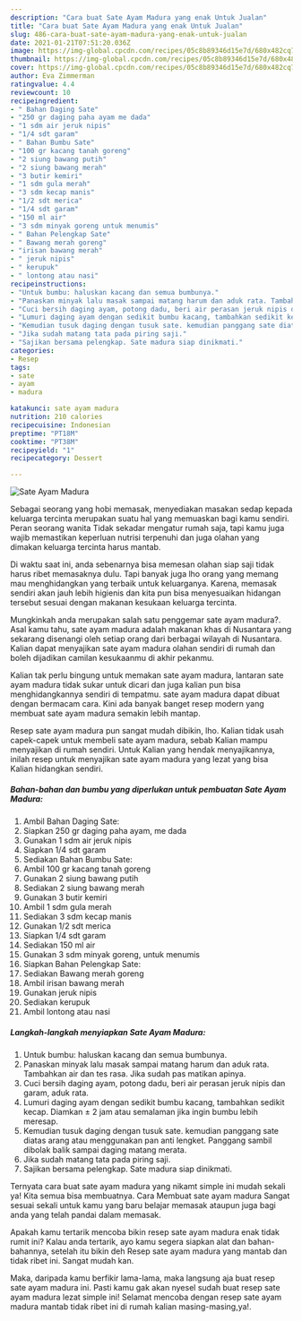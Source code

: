 ```yaml
---
description: "Cara buat Sate Ayam Madura yang enak Untuk Jualan"
title: "Cara buat Sate Ayam Madura yang enak Untuk Jualan"
slug: 486-cara-buat-sate-ayam-madura-yang-enak-untuk-jualan
date: 2021-01-21T07:51:20.036Z
image: https://img-global.cpcdn.com/recipes/05c8b89346d15e7d/680x482cq70/sate-ayam-madura-foto-resep-utama.jpg
thumbnail: https://img-global.cpcdn.com/recipes/05c8b89346d15e7d/680x482cq70/sate-ayam-madura-foto-resep-utama.jpg
cover: https://img-global.cpcdn.com/recipes/05c8b89346d15e7d/680x482cq70/sate-ayam-madura-foto-resep-utama.jpg
author: Eva Zimmerman
ratingvalue: 4.4
reviewcount: 10
recipeingredient:
- " Bahan Daging Sate"
- "250 gr daging paha ayam me dada"
- "1 sdm air jeruk nipis"
- "1/4 sdt garam"
- " Bahan Bumbu Sate"
- "100 gr kacang tanah goreng"
- "2 siung bawang putih"
- "2 siung bawang merah"
- "3 butir kemiri"
- "1 sdm gula merah"
- "3 sdm kecap manis"
- "1/2 sdt merica"
- "1/4 sdt garam"
- "150 ml air"
- "3 sdm minyak goreng untuk menumis"
- " Bahan Pelengkap Sate"
- " Bawang merah goreng"
- "irisan bawang merah"
- " jeruk nipis"
- " kerupuk"
- " lontong atau nasi"
recipeinstructions:
- "Untuk bumbu: haluskan kacang dan semua bumbunya."
- "Panaskan minyak lalu masak sampai matang harum dan aduk rata. Tambahkan air dan tes rasa. Jika sudah pas matikan apinya."
- "Cuci bersih daging ayam, potong dadu, beri air perasan jeruk nipis dan garam, aduk rata."
- "Lumuri daging ayam dengan sedikit bumbu kacang, tambahkan sedikit kecap. Diamkan ± 2 jam atau semalaman jika ingin bumbu lebih meresap."
- "Kemudian tusuk daging dengan tusuk sate. kemudian panggang sate diatas arang atau menggunakan pan anti lengket. Panggang sambil dibolak balik sampai daging matang merata."
- "Jika sudah matang tata pada piring saji."
- "Sajikan bersama pelengkap. Sate madura siap dinikmati."
categories:
- Resep
tags:
- sate
- ayam
- madura

katakunci: sate ayam madura 
nutrition: 210 calories
recipecuisine: Indonesian
preptime: "PT18M"
cooktime: "PT38M"
recipeyield: "1"
recipecategory: Dessert

---
```



![Sate Ayam Madura](https://img-global.cpcdn.com/recipes/05c8b89346d15e7d/680x482cq70/sate-ayam-madura-foto-resep-utama.jpg)

Sebagai seorang yang hobi memasak, menyediakan masakan sedap kepada keluarga tercinta merupakan suatu hal yang memuaskan bagi kamu sendiri. Peran seorang  wanita Tidak sekadar mengatur rumah saja, tapi kamu juga wajib memastikan keperluan nutrisi terpenuhi dan juga olahan yang dimakan keluarga tercinta harus mantab.

Di waktu  saat ini, anda sebenarnya bisa memesan olahan siap saji tidak harus ribet memasaknya dulu. Tapi banyak juga lho orang yang memang mau menghidangkan yang terbaik untuk keluarganya. Karena, memasak sendiri akan jauh lebih higienis dan kita pun bisa menyesuaikan hidangan tersebut sesuai dengan makanan kesukaan keluarga tercinta. 



Mungkinkah anda merupakan salah satu penggemar sate ayam madura?. Asal kamu tahu, sate ayam madura adalah makanan khas di Nusantara yang sekarang disenangi oleh setiap orang dari berbagai wilayah di Nusantara. Kalian dapat menyajikan sate ayam madura olahan sendiri di rumah dan boleh dijadikan camilan kesukaanmu di akhir pekanmu.

Kalian tak perlu bingung untuk memakan sate ayam madura, lantaran sate ayam madura tidak sukar untuk dicari dan juga kalian pun bisa menghidangkannya sendiri di tempatmu. sate ayam madura dapat dibuat dengan bermacam cara. Kini ada banyak banget resep modern yang membuat sate ayam madura semakin lebih mantap.

Resep sate ayam madura pun sangat mudah dibikin, lho. Kalian tidak usah capek-capek untuk membeli sate ayam madura, sebab Kalian mampu menyajikan di rumah sendiri. Untuk Kalian yang hendak menyajikannya, inilah resep untuk menyajikan sate ayam madura yang lezat yang bisa Kalian hidangkan sendiri.

<!--inarticleads1-->

##### Bahan-bahan dan bumbu yang diperlukan untuk pembuatan Sate Ayam Madura:

1. Ambil  Bahan Daging Sate:
1. Siapkan 250 gr daging paha ayam, me dada
1. Gunakan 1 sdm air jeruk nipis
1. Siapkan 1/4 sdt garam
1. Sediakan  Bahan Bumbu Sate:
1. Ambil 100 gr kacang tanah goreng
1. Gunakan 2 siung bawang putih
1. Sediakan 2 siung bawang merah
1. Gunakan 3 butir kemiri
1. Ambil 1 sdm gula merah
1. Sediakan 3 sdm kecap manis
1. Gunakan 1/2 sdt merica
1. Siapkan 1/4 sdt garam
1. Sediakan 150 ml air
1. Gunakan 3 sdm minyak goreng, untuk menumis
1. Siapkan  Bahan Pelengkap Sate:
1. Sediakan  Bawang merah goreng
1. Ambil irisan bawang merah
1. Gunakan  jeruk nipis
1. Sediakan  kerupuk
1. Ambil  lontong atau nasi




<!--inarticleads2-->

##### Langkah-langkah menyiapkan Sate Ayam Madura:

1. Untuk bumbu: haluskan kacang dan semua bumbunya.
1. Panaskan minyak lalu masak sampai matang harum dan aduk rata. Tambahkan air dan tes rasa. Jika sudah pas matikan apinya.
1. Cuci bersih daging ayam, potong dadu, beri air perasan jeruk nipis dan garam, aduk rata.
1. Lumuri daging ayam dengan sedikit bumbu kacang, tambahkan sedikit kecap. Diamkan ± 2 jam atau semalaman jika ingin bumbu lebih meresap.
1. Kemudian tusuk daging dengan tusuk sate. kemudian panggang sate diatas arang atau menggunakan pan anti lengket. Panggang sambil dibolak balik sampai daging matang merata.
1. Jika sudah matang tata pada piring saji.
1. Sajikan bersama pelengkap. Sate madura siap dinikmati.




Ternyata cara buat sate ayam madura yang nikamt simple ini mudah sekali ya! Kita semua bisa membuatnya. Cara Membuat sate ayam madura Sangat sesuai sekali untuk kamu yang baru belajar memasak ataupun juga bagi anda yang telah pandai dalam memasak.

Apakah kamu tertarik mencoba bikin resep sate ayam madura enak tidak rumit ini? Kalau anda tertarik, ayo kamu segera siapkan alat dan bahan-bahannya, setelah itu bikin deh Resep sate ayam madura yang mantab dan tidak ribet ini. Sangat mudah kan. 

Maka, daripada kamu berfikir lama-lama, maka langsung aja buat resep sate ayam madura ini. Pasti kamu gak akan nyesel sudah buat resep sate ayam madura lezat simple ini! Selamat mencoba dengan resep sate ayam madura mantab tidak ribet ini di rumah kalian masing-masing,ya!.

